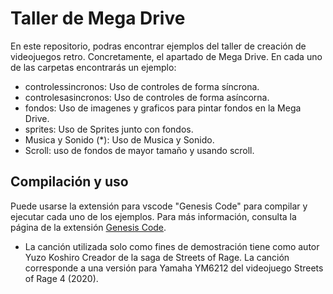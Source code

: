 # Taller de Mega Drive

En este repositorio, podras encontrar ejemplos del taller de creación de videojuegos retro. Concretamente, el apartado de Mega Drive. En cada uno de las carpetas encontrarás un ejemplo:

* controlessincronos: Uso de controles de forma síncrona.
* controlesasincronos: Uso de controles de forma asíncorna.
* fondos: Uso de imagenes y graficos para pintar fondos en la Mega Drive.
* sprites: Uso de Sprites junto con fondos.
* Musica y Sonido (*): Uso de Musica y Sonido.
* Scroll: uso de fondos de mayor tamaño y usando scroll.

## Compilación y uso

Puede usarse la extensión para vscode "Genesis Code" para compilar y ejecutar cada uno de los ejemplos. Para más información, consulta la página de la extensión [Genesis Code](https://marketplace.visualstudio.com/items?itemName=zerasul.genesis-code).

* La canción utilizada solo como fines de demostración tiene como autor Yuzo Koshiro Creador de la saga de Streets of Rage. La canción corresponde a una versión para Yamaha YM6212 del videojuego Streets of Rage 4 (2020).
